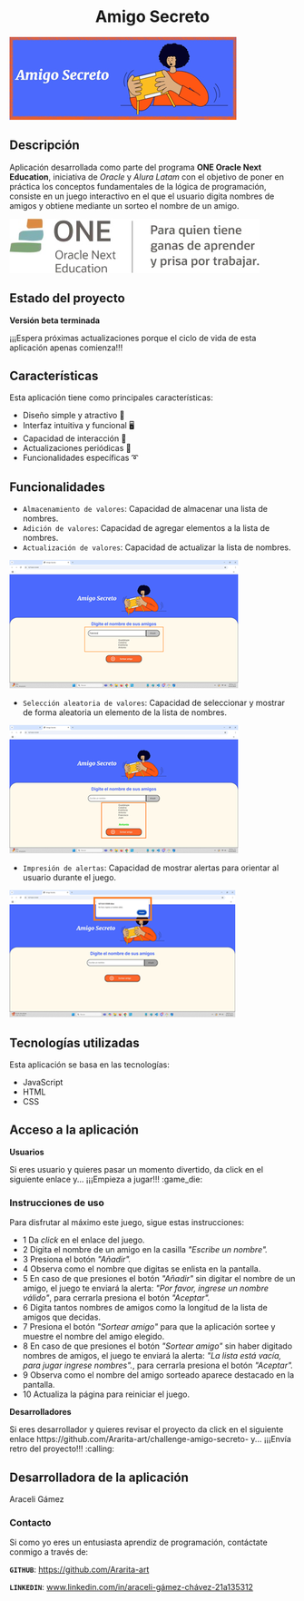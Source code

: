<h1 align = center>Amigo Secreto</font></h1>

![interfaz Amigo Secreto](assets/logo-amigo-secreto.png)

<h2>Descripción</h2>
<p>Aplicación desarrollada como parte del programa <b>ONE Oracle Next Education</b>, iniciativa de <i>Oracle</i> y <i>Alura Latam</i> con el objetivo de poner en práctica los conceptos fundamentales de la lógica de programación, consiste en un juego interactivo en el que el usuario digita nombres de amigos y obtiene mediante un sorteo el nombre de un amigo.</p>

![logo one](assets/logo-one.png)

<h2>Estado del proyecto</h2>
<p><strong>Versión beta terminada</strong></p>
<p>¡¡¡Espera próximas actualizaciones porque el ciclo de vida de esta aplicación apenas comienza!!!</p>

<h2>Características</h2>
<p>Esta aplicación tiene como principales características:</p>

- Diseño simple y atractivo :art:
- Interfaz intuitiva y funcional :desktop_computer:
- Capacidad de interacción :busts_in_silhouette:
- Actualizaciones periódicas :floppy_disk:
- Funcionalidades específicas :curly_loop:

<h2>Funcionalidades</h2>

- `Almacenamiento de valores`: Capacidad de almacenar una lista de nombres.
- `Adición de valores`: Capacidad de agregar elementos a la lista de nombres.
- `Actualización de valores`: Capacidad de actualizar la lista de nombres.

![funciones nombres](assets/funcion-nombres.png)
  
- `Selección aleatoria de valores`: Capacidad de seleccionar y mostrar de forma aleatoria un elemento de la lista de nombres.

![funcion sorteo](assets/funcion-sorteo.png)
  
- `Impresión de alertas`: Capacidad de mostrar alertas para orientar al usuario durante el juego.

![funcion alertas](assets/alerta-nombre.png)

<h2>Tecnologías utilizadas</h2>
<p>Esta aplicación se basa en las tecnologías:</p>

- JavaScript
- HTML
- CSS

<h2>Acceso a la aplicación</h2>

<p><strong>Usuarios</strong></p>
<p>Si eres usuario y quieres pasar un momento divertido, da click en el siguiente enlace y... ¡¡¡Empieza a jugar!!! :game_die: </p>

<h3>Instrucciones de uso</h3>
<p>Para disfrutar al máximo este juego, sigue estas instrucciones:</p>

- 1 Da <i>click</i> en el enlace del juego.
- 2 Digita el nombre de un amigo en la casilla <i>"Escribe un nombre".</i>
- 3 Presiona el botón <i>"Añadir".</i>
- 4 Observa como el nombre que digitas se enlista en la pantalla.
- 5 En caso de que presiones el botón <i>"Añadir"</i> sin digitar el nombre de un amigo, el juego te enviará la alerta: <i>"Por favor, ingrese un nombre válido"</i>, para cerrarla presiona el botón <i>"Aceptar".</i>
- 6 Digita tantos nombres de amigos como la longitud de la lista de amigos que decidas.
- 7 Presiona el botón <i>"Sortear amigo"</i> para que la aplicación sortee y muestre el nombre del amigo elegido.
- 8 En caso de que presiones el botón <i>"Sortear amigo"</i> sin haber digitado nombres de amigos, el juego te enviará la alerta: <i>"La lista está vacía, para jugar ingrese nombres".</i>, para cerrarla presiona el botón <i>"Aceptar".</i>
- 9 Observa como el nombre del amigo sorteado aparece destacado en la pantalla.
- 10 Actualiza la página para reiniciar el juego.

<p><strong>Desarrolladores</strong></p>
<p>Si eres desarrollador y quieres revisar el proyecto da click en el siguiente enlace https://github.com/Ararita-art/challenge-amigo-secreto- y... ¡¡¡Envía retro del proyecto!!! :calling: </p>

<h2>Desarrolladora de la aplicación</h2>
<p>Araceli Gámez</p>

<h3>Contacto</h3>
<p>Si como yo eres un entusiasta aprendiz de programación, contáctate conmigo a través de:</p>

<b>`GITHUB`</b>: https://github.com/Ararita-art

<b>`LINKEDIN`</b>: www.linkedin.com/in/araceli-gámez-chávez-21a135312
